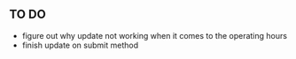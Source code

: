 ## TO DO
 - figure out why update not working when it comes to the operating hours
 - finish update on submit method

